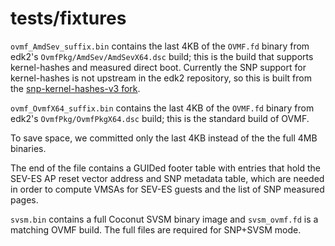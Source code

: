 # tests/fixtures

`ovmf_AmdSev_suffix.bin` contains the last 4KB of the `OVMF.fd` binary from
edk2's `OvmfPkg/AmdSev/AmdSevX64.dsc` build; this is the build that supports
kernel-hashes and measured direct boot.  Currently the SNP support for
kernel-hashes is not upstream in the edk2 repository, so this is built from the
[snp-kernel-hashes-v3 fork](https://github.com/confidential-containers-demo/edk2/tree/snp-kernel-hashes-v3).

`ovmf_OvmfX64_suffix.bin` contains the last 4KB of the `OVMF.fd` binary from
edk2's `OvmfPkg/OvmfPkgX64.dsc` build; this is the standard build of OVMF.

To save space, we committed only the last 4KB instead of the the full 4MB
binaries.

The end of the file contains a GUIDed footer table with entries that hold the
SEV-ES AP reset vector address and SNP metadata table, which are needed in
order to compute VMSAs for SEV-ES guests and the list of SNP measured pages.

`svsm.bin` contains a full Coconut SVSM binary image and `svsm_ovmf.fd` is a
matching OVMF build. The full files are required for SNP+SVSM mode.